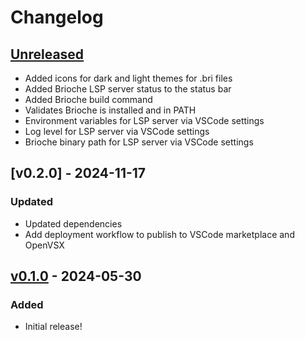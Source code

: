 # Changelog

## [Unreleased]

- Added icons for dark and light themes for .bri files
- Added Brioche LSP server status to the status bar
- Added Brioche build command
- Validates Brioche is installed and in PATH
- Environment variables for LSP server via VSCode settings
- Log level for LSP server via VSCode settings
- Brioche binary path for LSP server via VSCode settings

## [v0.2.0] - 2024-11-17

### Updated

- Updated dependencies
- Add deployment workflow to publish to VSCode marketplace and OpenVSX

## [v0.1.0] - 2024-05-30

### Added

- Initial release!

[Unreleased]: https://github.com/kylewlacy/tick-encoding/compare/v0.1.0...HEAD
[v0.1.0]: https://github.com/kylewlacy/tick-encoding/releases/tag/v0.1.0

